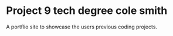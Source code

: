 # Project 9 tech degree cole smith
 A portflio site to showcase the users previous coding projects.
